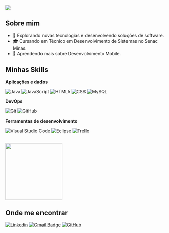 ![](https://komarev.com/ghpvc/?username=arthurx034&color=006bed)

## Sobre mim

- 🤔 Explorando novas tecnologias e desenvolvendo soluções de software.
- 🎓 Cursando em Técnico em Desenvolvimento de Sistemas no Senac Minas.
- 🌱 Aprendendo mais sobre Desenvolvimento Mobile.

## Minhas Skills

**Aplicações e dados**

![Java](https://img.shields.io/badge/-Java-333333?style=flat&logo=Java&logoColor=007396)
![JavaScript](https://img.shields.io/badge/-JavaScript-333333?style=flat&logo=javascript)
![HTML5](https://img.shields.io/badge/-HTML5-333333?style=flat&logo=HTML5)
![CSS](https://img.shields.io/badge/-CSS-333333?style=flat&logo=CSS3&logoColor=1572B6)
![MySQL](https://img.shields.io/badge/-MySQL-333333?style=flat&logo=mysql)

**DevOps**

![Git](https://img.shields.io/badge/-Git-333333?style=flat&logo=git)
![GitHub](https://img.shields.io/badge/-GitHub-333333?style=flat&logo=github)

**Ferramentas de desenvolvimento**

![Visual Studio Code](https://img.shields.io/badge/-Visual%20Studio%20Code-333333?style=flat&logo=visual-studio-code&logoColor=007ACC)
![Eclipse](https://img.shields.io/badge/-Eclipse-333333?style=flat&logo=eclipse-ide&logoColor=2C2255)
![Trello](https://img.shields.io/badge/-Trello-333333?style=flat&logo=trello&logoColor=007ACC)

<br/>

<a href="https://github.com/arthurx034" title="Perfil do Arthur">
  <img height="180em" src="https://github-readme-stats.vercel.app/api?username=arthurx034&theme=dracula&show_icons=true" />
</a>

## Onde me encontrar

[![Linkedin](https://img.shields.io/badge/-Arthur_Ribeiro-blue?style=flat-square&logo=Linkedin&logoColor=white&link=https://www.linkedin.com/in/arthur-ribeiro-rodrigues/)](https://www.linkedin.com/in/arthur-ribeiro-rodrigues/)
[![Gmail Badge](https://img.shields.io/badge/-arthuribeirorodrigues@gmail.com-006bed?style=flat-square&logo=Gmail&logoColor=white&link=https://mail.google.com/mail/u/2/#inbox?compose=KnqNxqWXpClltzDBCsHnhDDlpkLnkTVttvjlzfPBqxPFwTvrLPtRXfmFnCZlSmPCMkTQrFkNTgVDDmjDkFGQhBgxHQLQgMDsVkJVLKwdPJHTFmCTJtHwcjvvzmxhblcWRLWNwpfxRRhsJDcCxdsnF)](https://mail.google.com/mail/u/2/#inbox?compose=KnqNxqWXpClltzDBCsHnhDDlpkLnkTVttvjlzfPBqxPFwTvrLPtRXfmFnCZlSmPCMkTQrFkNTgVDDmjDkFGQhBgxHQLQgMDsVkJVLKwdPJHTFmCTJtHwcjvvzmxhblcWRLWNwpfxRRhsJDcCxdsnF)
[![GitHub](https://img.shields.io/github/followers/arthurx034?label=follow&style=social)](https://github.com/arthurx034)
